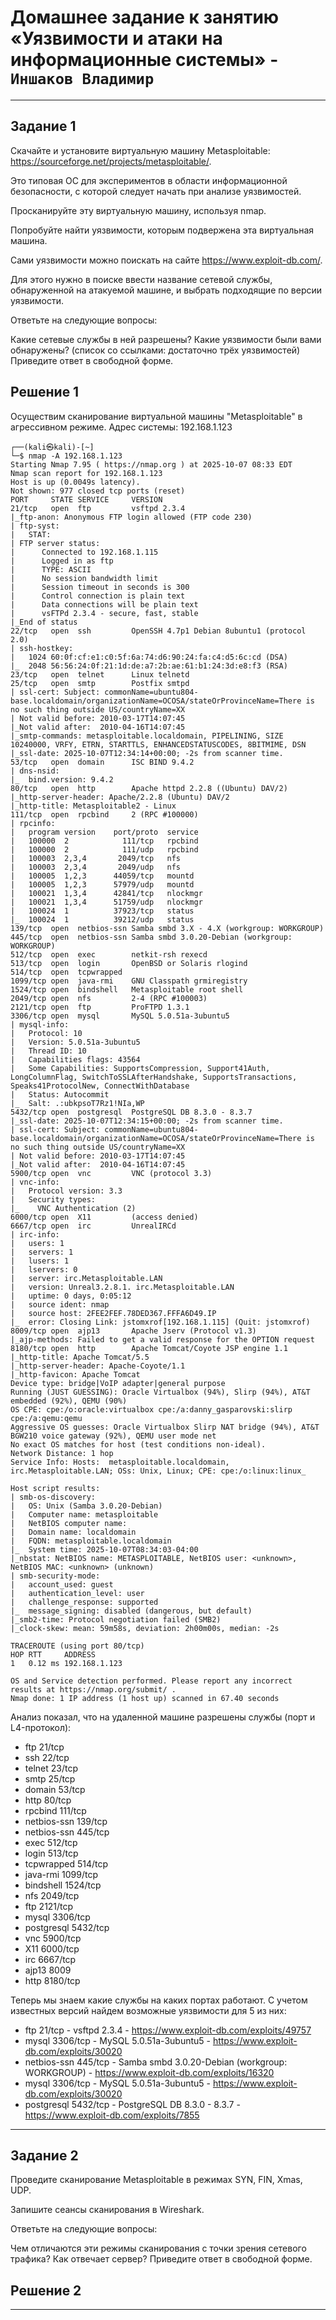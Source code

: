 # Домашнее задание к занятию «Уязвимости и атаки на информационные системы» - `Иншаков Владимир`

---

## Задание 1

Скачайте и установите виртуальную машину Metasploitable: https://sourceforge.net/projects/metasploitable/.

Это типовая ОС для экспериментов в области информационной безопасности, с которой следует начать при анализе уязвимостей.

Просканируйте эту виртуальную машину, используя nmap.

Попробуйте найти уязвимости, которым подвержена эта виртуальная машина.

Сами уязвимости можно поискать на сайте https://www.exploit-db.com/.

Для этого нужно в поиске ввести название сетевой службы, обнаруженной на атакуемой машине, и выбрать подходящие по версии уязвимости.

Ответьте на следующие вопросы:

Какие сетевые службы в ней разрешены?
Какие уязвимости были вами обнаружены? (список со ссылками: достаточно трёх уязвимостей)
Приведите ответ в свободной форме.

## Решение 1


Осуществим сканирование виртуальной машины "Metasploitable" в агрессивном режиме. Адрес системы: 192.168.1.123
```
┌──(kali㉿kali)-[~]
└─$ nmap -A 192.168.1.123
Starting Nmap 7.95 ( https://nmap.org ) at 2025-10-07 08:33 EDT
Nmap scan report for 192.168.1.123
Host is up (0.0049s latency).
Not shown: 977 closed tcp ports (reset)
PORT     STATE SERVICE     VERSION
21/tcp   open  ftp         vsftpd 2.3.4
|_ftp-anon: Anonymous FTP login allowed (FTP code 230)
| ftp-syst: 
|   STAT: 
| FTP server status:
|      Connected to 192.168.1.115
|      Logged in as ftp
|      TYPE: ASCII
|      No session bandwidth limit
|      Session timeout in seconds is 300
|      Control connection is plain text
|      Data connections will be plain text
|      vsFTPd 2.3.4 - secure, fast, stable
|_End of status
22/tcp   open  ssh         OpenSSH 4.7p1 Debian 8ubuntu1 (protocol 2.0)
| ssh-hostkey: 
|   1024 60:0f:cf:e1:c0:5f:6a:74:d6:90:24:fa:c4:d5:6c:cd (DSA)
|_  2048 56:56:24:0f:21:1d:de:a7:2b:ae:61:b1:24:3d:e8:f3 (RSA)
23/tcp   open  telnet      Linux telnetd
25/tcp   open  smtp        Postfix smtpd
| ssl-cert: Subject: commonName=ubuntu804-base.localdomain/organizationName=OCOSA/stateOrProvinceName=There is no such thing outside US/countryName=XX
| Not valid before: 2010-03-17T14:07:45
|_Not valid after:  2010-04-16T14:07:45
|_smtp-commands: metasploitable.localdomain, PIPELINING, SIZE 10240000, VRFY, ETRN, STARTTLS, ENHANCEDSTATUSCODES, 8BITMIME, DSN
|_ssl-date: 2025-10-07T12:34:14+00:00; -2s from scanner time.
53/tcp   open  domain      ISC BIND 9.4.2
| dns-nsid: 
|_  bind.version: 9.4.2
80/tcp   open  http        Apache httpd 2.2.8 ((Ubuntu) DAV/2)
|_http-server-header: Apache/2.2.8 (Ubuntu) DAV/2
|_http-title: Metasploitable2 - Linux
111/tcp  open  rpcbind     2 (RPC #100000)
| rpcinfo: 
|   program version    port/proto  service
|   100000  2            111/tcp   rpcbind
|   100000  2            111/udp   rpcbind
|   100003  2,3,4       2049/tcp   nfs
|   100003  2,3,4       2049/udp   nfs
|   100005  1,2,3      44059/tcp   mountd
|   100005  1,2,3      57979/udp   mountd
|   100021  1,3,4      42841/tcp   nlockmgr
|   100021  1,3,4      51759/udp   nlockmgr
|   100024  1          37923/tcp   status
|_  100024  1          39212/udp   status
139/tcp  open  netbios-ssn Samba smbd 3.X - 4.X (workgroup: WORKGROUP)
445/tcp  open  netbios-ssn Samba smbd 3.0.20-Debian (workgroup: WORKGROUP)
512/tcp  open  exec        netkit-rsh rexecd
513/tcp  open  login       OpenBSD or Solaris rlogind
514/tcp  open  tcpwrapped
1099/tcp open  java-rmi    GNU Classpath grmiregistry
1524/tcp open  bindshell   Metasploitable root shell
2049/tcp open  nfs         2-4 (RPC #100003)
2121/tcp open  ftp         ProFTPD 1.3.1
3306/tcp open  mysql       MySQL 5.0.51a-3ubuntu5
| mysql-info: 
|   Protocol: 10
|   Version: 5.0.51a-3ubuntu5
|   Thread ID: 10
|   Capabilities flags: 43564
|   Some Capabilities: SupportsCompression, Support41Auth, LongColumnFlag, SwitchToSSLAfterHandshake, SupportsTransactions, Speaks41ProtocolNew, ConnectWithDatabase
|   Status: Autocommit
|_  Salt: .:ubkpsoT7Rz1!NIa,WP
5432/tcp open  postgresql  PostgreSQL DB 8.3.0 - 8.3.7
|_ssl-date: 2025-10-07T12:34:15+00:00; -2s from scanner time.
| ssl-cert: Subject: commonName=ubuntu804-base.localdomain/organizationName=OCOSA/stateOrProvinceName=There is no such thing outside US/countryName=XX
| Not valid before: 2010-03-17T14:07:45
|_Not valid after:  2010-04-16T14:07:45
5900/tcp open  vnc         VNC (protocol 3.3)
| vnc-info: 
|   Protocol version: 3.3
|   Security types: 
|_    VNC Authentication (2)
6000/tcp open  X11         (access denied)
6667/tcp open  irc         UnrealIRCd
| irc-info: 
|   users: 1
|   servers: 1
|   lusers: 1
|   lservers: 0
|   server: irc.Metasploitable.LAN
|   version: Unreal3.2.8.1. irc.Metasploitable.LAN 
|   uptime: 0 days, 0:05:12
|   source ident: nmap
|   source host: 2FEE2FEF.78DED367.FFFA6D49.IP
|_  error: Closing Link: jstomxrof[192.168.1.115] (Quit: jstomxrof)
8009/tcp open  ajp13       Apache Jserv (Protocol v1.3)
|_ajp-methods: Failed to get a valid response for the OPTION request
8180/tcp open  http        Apache Tomcat/Coyote JSP engine 1.1
|_http-title: Apache Tomcat/5.5
|_http-server-header: Apache-Coyote/1.1
|_http-favicon: Apache Tomcat
Device type: bridge|VoIP adapter|general purpose
Running (JUST GUESSING): Oracle Virtualbox (94%), Slirp (94%), AT&T embedded (92%), QEMU (90%)
OS CPE: cpe:/o:oracle:virtualbox cpe:/a:danny_gasparovski:slirp cpe:/a:qemu:qemu
Aggressive OS guesses: Oracle Virtualbox Slirp NAT bridge (94%), AT&T BGW210 voice gateway (92%), QEMU user mode net
No exact OS matches for host (test conditions non-ideal).
Network Distance: 1 hop
Service Info: Hosts:  metasploitable.localdomain, irc.Metasploitable.LAN; OSs: Unix, Linux; CPE: cpe:/o:linux:linux_

Host script results:
| smb-os-discovery: 
|   OS: Unix (Samba 3.0.20-Debian)
|   Computer name: metasploitable
|   NetBIOS computer name: 
|   Domain name: localdomain
|   FQDN: metasploitable.localdomain
|_  System time: 2025-10-07T08:34:03-04:00
|_nbstat: NetBIOS name: METASPLOITABLE, NetBIOS user: <unknown>, NetBIOS MAC: <unknown> (unknown)
| smb-security-mode: 
|   account_used: guest
|   authentication_level: user
|   challenge_response: supported
|_  message_signing: disabled (dangerous, but default)
|_smb2-time: Protocol negotiation failed (SMB2)
|_clock-skew: mean: 59m58s, deviation: 2h00m00s, median: -2s

TRACEROUTE (using port 80/tcp)
HOP RTT     ADDRESS
1   0.12 ms 192.168.1.123

OS and Service detection performed. Please report any incorrect results at https://nmap.org/submit/ .
Nmap done: 1 IP address (1 host up) scanned in 67.40 seconds

```
Анализ показал, что на удаленной машине разрешены службы (порт и L4-протокол):
- ftp 21/tcp
- ssh 22/tcp
- telnet 23/tcp
- smtp 25/tcp
- domain 53/tcp
- http 80/tcp
- rpcbind 111/tcp
- netbios-ssn 139/tcp
- netbios-ssn 445/tcp
- exec 512/tcp
- login 513/tcp
- tcpwrapped 514/tcp
- java-rmi 1099/tcp
- bindshell 1524/tcp
- nfs 2049/tcp
- ftp 2121/tcp
- mysql 3306/tcp
- postgresql 5432/tcp
- vnc 5900/tcp
- X11 6000/tcp
- irc 6667/tcp
- ajp13 8009
- http 8180/tcp

Теперь мы знаем какие службы на каких портах работают. С учетом известных версий найдем возможные уязвимости для 5 из них:

-   ftp 21/tcp - vsftpd 2.3.4 - https://www.exploit-db.com/exploits/49757
-   mysql 3306/tcp - MySQL 5.0.51a-3ubuntu5 - https://www.exploit-db.com/exploits/30020
-   netbios-ssn 445/tcp - Samba smbd 3.0.20-Debian (workgroup: WORKGROUP) - https://www.exploit-db.com/exploits/16320
-   mysql 3306/tcp - MySQL 5.0.51a-3ubuntu5 - https://www.exploit-db.com/exploits/30020
-   postgresql 5432/tcp - PostgreSQL DB 8.3.0 - 8.3.7 - https://www.exploit-db.com/exploits/7855

---


## Задание 2
Проведите сканирование Metasploitable в режимах SYN, FIN, Xmas, UDP.

Запишите сеансы сканирования в Wireshark.

Ответьте на следующие вопросы:

Чем отличаются эти режимы сканирования с точки зрения сетевого трафика?
Как отвечает сервер?
Приведите ответ в свободной форме.

## Решение 2

---